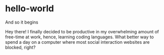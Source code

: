 # hello-world
And so it begins

Hey there! I finally decided to be productive in my overwhelming amount of free-time at work, hence, learning coding languages. What better way to spend a day on a computer where most social interaction websites are blocked, right? 
